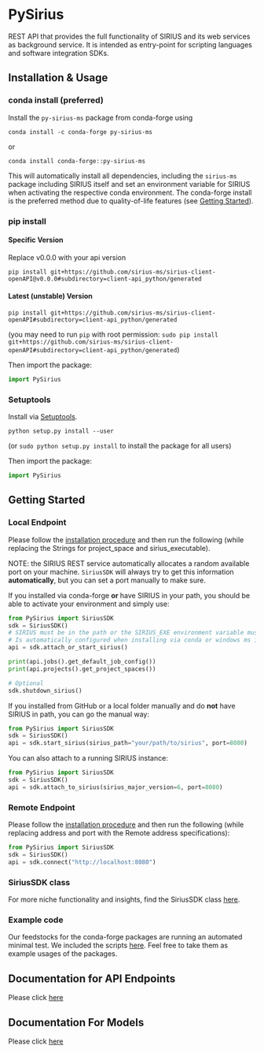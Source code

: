 # PySirius
REST API that provides the full functionality of SIRIUS and its web services as background service. It is intended as entry-point for scripting languages and software integration SDKs.

## Installation & Usage

### conda install (preferred)

Install the `py-sirius-ms` package from conda-forge using
```shell
conda install -c conda-forge py-sirius-ms
```
or
```shell
conda install conda-forge::py-sirius-ms
```

This will automatically install all dependencies, including the `sirius-ms` package including SIRIUS itself and set an environment variable for SIRIUS when activating the respective conda environment.
The conda-forge install is the preferred method due to quality-of-life features (see [Getting Started](#getting-started)).

### pip install

#### Specific Version
Replace v0.0.0 with your api version
```shell
pip install git+https://github.com/sirius-ms/sirius-client-openAPI@v0.0.0#subdirectory=client-api_python/generated
```

#### Latest (unstable) Version

```shell
pip install git+https://github.com/sirius-ms/sirius-client-openAPI#subdirectory=client-api_python/generated
```

(you may need to run `pip` with root permission: `sudo pip install git+https://github.com/sirius-ms/sirius-client-openAPI#subdirectory=client-api_python/generated`)

Then import the package:
```python
import PySirius 
```



### Setuptools

Install via [Setuptools](http://pypi.python.org/pypi/setuptools).

```shell
python setup.py install --user
```
(or `sudo python setup.py install` to install the package for all users)

Then import the package:
```python
import PySirius
```

## Getting Started

### Local Endpoint
Please follow the [installation procedure](#installation--usage) and then run the following (while replacing the Strings for project_space and sirius_executable).

NOTE: the SIRIUS REST service automatically allocates a random available port on your machine. 
`SiriusSDK` will always try to get this information **automatically**, but you can set a port manually to make sure.

If you installed via conda-forge **or** have SIRIUS in your path, you should be able to activate your environment and simply use:

```python
from PySirius import SiriusSDK
sdk = SiriusSDK()
# SIRIUS must be in the path or the SIRIUS_EXE environment variable must be specified.
# Is automatically configured when installing via conda or windows ms installer
api = sdk.attach_or_start_sirius()

print(api.jobs().get_default_job_config())
print(api.projects().get_project_spaces())

# Optional
sdk.shutdown_sirius()
```

If you installed from GitHub or a local folder manually and do **not** have SIRIUS in path, you can go the manual way:

```python
from PySirius import SiriusSDK
sdk = SiriusSDK()
api = sdk.start_sirius(sirius_path="your/path/to/sirius", port=8080)
```

You can also attach to a running SIRIUS instance:

```python
from PySirius import SiriusSDK
sdk = SiriusSDK()
api = sdk.attach_to_sirius(sirius_major_version=6, port=8080)
```

### Remote Endpoint

Please follow the [installation procedure](#installation--usage) and then run the following (while replacing address and port with the Remote address specifications):

```python
from PySirius import SiriusSDK
sdk = SiriusSDK()
api = sdk.connect("http://localhost:8080")
```

### SiriusSDK class

For more niche functionality and insights, find the SiriusSDK class [here](sirius.py).

### Example code
Our feedstocks for the conda-forge packages are running an automated minimal test.
We included the scripts [here](../.updater/clientTests/CondaFeedstockMinimalTests). 
Feel free to take them as example usages of the packages.

## Documentation for API Endpoints
Please click [here](generated/README.md#documentation-for-api-endpoints)

## Documentation For Models
Please click [here](generated/README.md#documentation-for-models)
